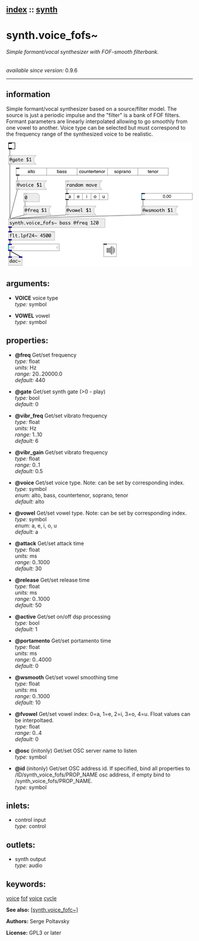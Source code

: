 [index](index.html) :: [synth](category_synth.html)
---

# synth.voice_fofs~

###### Simple formant/vocal synthesizer with FOF-smooth filterbank.

*available since version:* 0.9.6

---


## information
Simple formant/vocal synthesizer based on a source/filter model. The source is just a periodic impulse and the &#34;filter&#34; is a bank of FOF filters. Formant parameters are linearly interpolated allowing to go smoothly from one vowel to another. Voice type can be selected but must correspond to the frequency range of the synthesized voice to be realistic.


[![example](../examples/img/synth.voice_fofs~.jpg)](../examples/pd/synth.voice_fofs~.pd)



## arguments:

* **VOICE**
voice type<br>
_type:_ symbol<br>

* **VOWEL**
vowel<br>
_type:_ symbol<br>





## properties:

* **@freq** 
Get/set frequency<br>
_type:_ float<br>
_units:_ Hz<br>
_range:_ 20..20000.0<br>
_default:_ 440<br>

* **@gate** 
Get/set synth gate (&gt;0 - play)<br>
_type:_ bool<br>
_default:_ 0<br>

* **@vibr_freq** 
Get/set vibrato frequency<br>
_type:_ float<br>
_units:_ Hz<br>
_range:_ 1..10<br>
_default:_ 6<br>

* **@vibr_gain** 
Get/set vibrato frequency<br>
_type:_ float<br>
_range:_ 0..1<br>
_default:_ 0.5<br>

* **@voice** 
Get/set voice type. Note: can be set by corresponding index.<br>
_type:_ symbol<br>
_enum:_ alto, bass, countertenor, soprano, tenor<br>
_default:_ alto<br>

* **@vowel** 
Get/set vowel type. Note: can be set by corresponding index.<br>
_type:_ symbol<br>
_enum:_ a, e, i, o, u<br>
_default:_ a<br>

* **@attack** 
Get/set attack time<br>
_type:_ float<br>
_units:_ ms<br>
_range:_ 0..1000<br>
_default:_ 30<br>

* **@release** 
Get/set release time<br>
_type:_ float<br>
_units:_ ms<br>
_range:_ 0..1000<br>
_default:_ 50<br>

* **@active** 
Get/set on/off dsp processing<br>
_type:_ bool<br>
_default:_ 1<br>

* **@portamento** 
Get/set portamento time<br>
_type:_ float<br>
_units:_ ms<br>
_range:_ 0..4000<br>
_default:_ 0<br>

* **@wsmooth** 
Get/set vowel smoothing time<br>
_type:_ float<br>
_units:_ ms<br>
_range:_ 0..1000<br>
_default:_ 10<br>

* **@fvowel** 
Get/set vowel index: 0=a, 1=e, 2=i, 3=o, 4=u. Float values can be interpoltaed.<br>
_type:_ float<br>
_range:_ 0..4<br>
_default:_ 0<br>

* **@osc** (initonly)
Get/set OSC server name to listen<br>
_type:_ symbol<br>

* **@id** (initonly)
Get/set OSC address id. If specified, bind all properties to
/ID/synth_voice_fofs/PROP_NAME osc address, if empty bind to
/synth_voice_fofs/PROP_NAME.<br>
_type:_ symbol<br>



## inlets:

* control input<br>
_type:_ control



## outlets:

* synth output<br>
_type:_ audio



## keywords:

[voice](keywords/voice.html)
[fof](keywords/fof.html)
[voice](keywords/voice.html)
[cycle](keywords/cycle.html)



**See also:**
[\[synth.voice_fofc~\]](synth.voice_fofc~.html)




**Authors:** Serge Poltavsky




**License:** GPL3 or later





